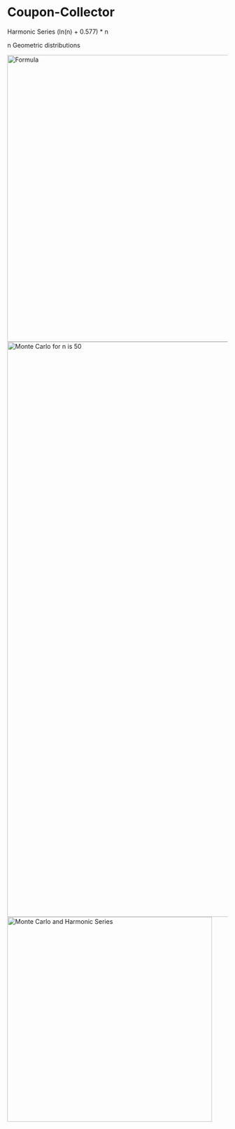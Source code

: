 # Coupon-Collector
Harmonic Series
(ln(n) + 0.577) * n

n Geometric distributions

<img width="655" alt="Formula" src="https://github.com/andrewchan868/Couple-Collector/assets/66477660/81eef648-2411-46c4-bff6-c5a6630e5f6e">
<img width="1314" alt="Monte Carlo for n is 50" src="https://github.com/andrewchan868/Couple-Collector/assets/66477660/94b151ce-c14a-4d4a-bbe3-9e0eeb9c7544">
<img width="468" alt="Monte Carlo and Harmonic Series" src="https://github.com/andrewchan868/Couple-Collector/assets/66477660/28d77327-5fca-4af6-baa9-c4a179b7899d">
